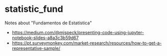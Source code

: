 # statistic_fund
Notes about "Fundamentos de Estatística"

- https://medium.com/@mjspeck/presenting-code-using-jupyter-notebook-slides-a8a3c3b59d67
- https://pt.surveymonkey.com/market-research/resources/how-to-get-a-representative-sample/
